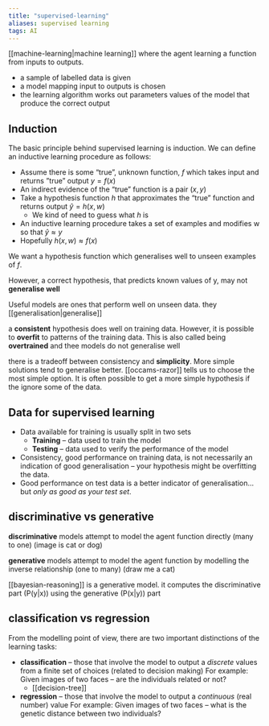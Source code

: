 ```yaml
---
title: "supervised-learning"
aliases: supervised learning
tags: AI
---
```



[[machine-learning|machine learning]] where the agent learning a function from inputs to outputs.

- a sample of labelled data is given
- a model mapping input to outputs is chosen
- the learning algorithm works out parameters values of the model that produce the correct output

## Induction
The basic principle behind supervised learning is induction. We can define an inductive learning procedure as follows:

- Assume there is some “true”, unknown function, $f$ which takes input and returns ”true” output $y = f(x)$
- An indirect evidence of the “true” function is a pair $(x, y)$
- Take a hypothesis function $h$ that approximates the “true” function and returns output $\hat{y} = h(x, w)$
	- We kind of need to guess what $h$ is
- An inductive learning procedure takes a set of examples and modifies w so that $\hat{y} ≈ y$
- Hopefully $h(x, w) ≈ f(x)$ 

We want a hypothesis function which generalises well to unseen examples of $f$.

However, a correct hypothesis, that predicts known values of y, may not **generalise well**

Useful models are ones that perform well on unseen data. they [[generalisation|generalise]] 

a **consistent** hypothesis does well on training data. However, it is possible to **overfit** to patterns of the training data. This is also called being **overtrained** and thee models do not generalise well

there is a tradeoff between consistency and **simplicity**. More simple solutions tend to generalise better. [[occams-razor]] tells us to choose the most simple option. It is often possible to get a more simple hypothesis if the ignore some of the data.

## Data for supervised learning
- Data available for training is usually split in two sets 
	- **Training** – data used to train the model 
	- **Testing** – data used to verify the performance of the model 
- Consistency, good performance on training data, is not necessarily an indication of good generalisation – your hypothesis might be overfitting the data. 
- Good performance on test data is a better indicator of generalisation... but *only as good as your test set*.


## discriminative vs generative
**discriminative** models attempt to model the agent function directly (many to one) (image is cat or dog)

**generative** models attempt to model the agent function by modelling the inverse relationship (one to many) (draw me a cat)

[[bayesian-reasoning]] is a generative model. it computes the discriminative part (P(y|x)) using the generative (P(x|y)) part

## classification vs regression 
From the modelling point of view, there are two important distinctions of the learning tasks: 
- **classification** – those that involve the model to output a *discrete* values from a finite set of choices (related to decision making) For example: Given images of two faces – are the individuals related or not? 
	- [[decision-tree]]
- **regression** – those that involve the model to output a *continuous* (real number) value For example: Given images of two faces – what is the genetic distance between two individuals?